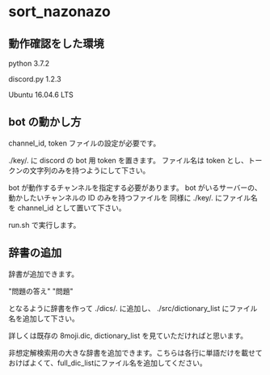 # sort_nazonazo

## 動作確認をした環境

python 3.7.2

discord.py 1.2.3

Ubuntu 16.04.6 LTS

## bot の動かし方

channel_id, token ファイルの設定が必要です。

./key/. に discord の bot 用 token を置きます。
ファイル名は token とし、トークンの文字列のみを持つようにして下さい。

bot が動作するチャンネルを指定する必要があります。
bot がいるサーバーの、動かしたいチャンネルの ID のみを持つファイルを
同様に ./key/. にファイル名を channel_id として置いて下さい。

run.sh で実行します。

## 辞書の追加

辞書が追加できます。

"問題の答え" "問題"

となるように辞書を作って ./dics/. に追加し、
./src/dictionary_list にファイル名を追加して下さい。

詳しくは既存の 8moji.dic, dictionary_list を見ていただければと思います。

非想定解検索用の大きな辞書を追加できます。こちらは各行に単語だけを載せておけばよくて、full_dic_listにファイル名を追加してください。
